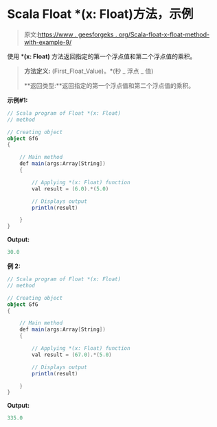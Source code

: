 # Scala Float *(x: Float)方法，示例

> 原文:[https://www . geesforgeks . org/Scala-float-x-float-method-with-example-9/](https://www.geeksforgeeks.org/scala-float-x-float-method-with-example-9/)

使用 ***(x: Float)** 方法返回指定的第一个浮点值和第二个浮点值的乘积。

> **方法定义:** (First_Float_Value)。*(秒 _ 浮点 _ 值)
> 
> **返回类型:**返回指定的第一个浮点值和第二个浮点值的乘积。

**示例#1:**

```scala
// Scala program of Float *(x: Float)
// method

// Creating object
object GfG
{ 

    // Main method
    def main(args:Array[String])
    {

        // Applying *(x: Float) function
        val result = (6.0).*(5.0)

        // Displays output
        println(result)

    }
} 
```

**Output:**

```scala
30.0

```

**例 2:**

```scala
// Scala program of Float *(x: Float)
// method

// Creating object
object GfG
{ 

    // Main method
    def main(args:Array[String])
    {

        // Applying *(x: Float) function
        val result = (67.0).*(5.0)

        // Displays output
        println(result)

    }
} 
```

**Output:**

```scala
335.0

```